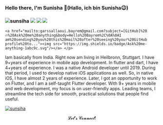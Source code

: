 ### Hello there, I'm Sunisha 👋(Hallo, ich bin Sunisha😉)
### <p align="left"> <img src="https://komarev.com/ghpvc/?username=sunsiha&label=Profile%20views&color=228B22&style=plastic?" alt="sunsiha"/> <a href="https://github.com/sunsiha/"><img src="https://img.shields.io/github/followers/sunsiha?color=%234CC61E&label=GitHub%20Followers%20%3A"/></a>  <a href="https://github.com/sunsiha?tab=repositories"><img src="https://badges.frapsoft.com/os/v2/open-source.svg?v=103"/></a>  <a href="https://github.com/Naereen/badges"><img src="https://img.shields.io/badge/badges-awesome-green.svg"/></a>
    <a href="mailto:garssallaoui.bayrem@gmail.com?subject=[GitHub]%20🔥%20Ask%20me%20anything&body=Hello%20Bayrem%2C%0A%0AI am%20sending%20you%20this%20mail%20after%20seeing%20your%20GitHub profile%20to..."><img src="https://img.shields.io/badge/Ask%20me-anything-1abc9c.svg"/></a> </p>
<!-- VISTAS DEL PERFIL -->
Iam basically from India. Right now am living in Heilbronn, Stuttgart. I have 9+years of experience in mobile app development. In flutter and dart, I have 4+years of experience. 
I was a native Android developer until 2019. During that period, I used to develop native iOS applications as well. So, in native iOS, I have almost 2 years of experience. Later, I got an opportunity to work on Flutter, and I am a self-taught Flutter developer. With 9+ years in mobile and web development, my focus is on user-friendly apps. Leading teams, I streamline the tech side for smooth, practical solutions that people find useful.
<!-- TROFEOS GITHUB -->
<p align="left"> <a href="https://github.com/ryo-ma/github-profile-trophy"><img src="https://github-profile-trophy.vercel.app/?username=sunsiha&theme=dracula&column=7" alt="sunsiha" /></a> </p>

<p align="center">𝓛𝓮𝓽'𝓼 𝓒𝓸𝓷𝓷𝓮𝓬𝓽!<p align="center">
<!--
**Sunsiha/sunsiha** is a ✨ _special_ ✨ repository because its `README.md` (this file) appears on your GitHub profile.

Here are some ideas to get you started:

- 🔭 I’m currently working on ...
- 🌱 I’m currently learning ...
- 👯 I’m looking to collaborate on ...
- 🤔 I’m looking for help with ...
- 💬 Ask me about ...
- 📫 How to reach me: ...
- 😄 Pronouns: ...
- ⚡ Fun fact: ...
-->
